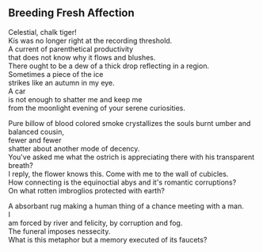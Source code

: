 Breeding Fresh Affection
------------------------
Celestial, chalk tiger!  
Kis was no longer right at the recording threshold.  
A current of parenthetical productivity  
that does not know why it flows and blushes.  
There ought to be a dew of a thick drop reflecting in a region.  
Sometimes a piece of the ice  
strikes like an autumn in my eye.  
A car  
is not enough to shatter me and keep me  
from the moonlight evening of your serene curiosities.  
  
Pure billow of blood colored smoke crystallizes the souls burnt umber and balanced cousin,  
fewer and fewer  
shatter about another mode of decency.  
You've asked me what the ostrich is appreciating there with his transparent breath?  
I reply, the flower knows this. Come with me to the wall of cubicles.  
How connecting is the equinoctial abys and it's romantic corruptions?  
On what rotten imbroglios protected with earth?  
  
A absorbant rug making a human thing of a chance meeting with a man.  
I  
am forced by river and felicity, by corruption and fog.  
The funeral imposes nessecity.  
What is this metaphor but a memory executed of its faucets?  

